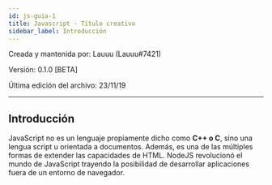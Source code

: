 ```yaml
---
id: js-guia-1
title: Javascript - Título creativo
sidebar_label: Introducción
---
```


Creada y mantenida por: Lauuu (Lauuu#7421)

Versión: 0.1.0 [BETA]

Última edición del archivo: 23/11/19
________

## Introducción
JavaScript no es un lenguaje propiamente dicho como **C++ o C**, sino una lengua script u orientada a documentos. Además, es una de las múltiples formas de extender las capacidades de HTML.
NodeJS revolucionó el mundo de JavaScript trayendo la posibilidad de desarrollar aplicaciones fuera de un entorno de navegador.

